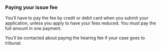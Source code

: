 ### Paying your issue fee
You’ll have to pay the fee by credit or debit card when you submit your application, unless you apply to have your fees reduced. You must pay the full amount  in one payment.

You’ll be contacted about paying the hearing fee if your case goes to tribunal.

